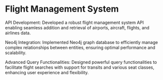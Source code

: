 # Flight Management System
API Development: Developed a robust flight management system API enabling seamless addition and retrieval of airports, aircraft, flights, and airlines data.

Neo4j Integration: Implemented Neo4j graph database to efficiently manage complex relationships between entities, ensuring optimal performance and scalability.

Advanced Query Functionalities: Designed powerful query functionalities to facilitate flight searches with support for transits and various seat classes, enhancing user experience and flexibility.
